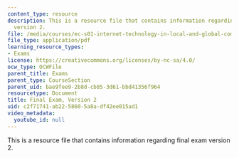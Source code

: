 ```yaml
---
content_type: resource
description: This is a resource file that contains information regarding final exam
  version 2.
file: /media/courses/ec-s01-internet-technology-in-local-and-global-communities-spring-2005-summer-2005/c2f71741ab2258605a8adf42ee015ad1_MITEC_S01S05_final_v2.pdf
file_type: application/pdf
learning_resource_types:
- Exams
license: https://creativecommons.org/licenses/by-nc-sa/4.0/
ocw_type: OCWFile
parent_title: Exams
parent_type: CourseSection
parent_uid: bae9fee9-2b8d-cb85-3d61-bbd41356f964
resourcetype: Document
title: Final Exam, Version 2
uid: c2f71741-ab22-5860-5a8a-df42ee015ad1
video_metadata:
  youtube_id: null
---
```

This is a resource file that contains information regarding final exam version 2.